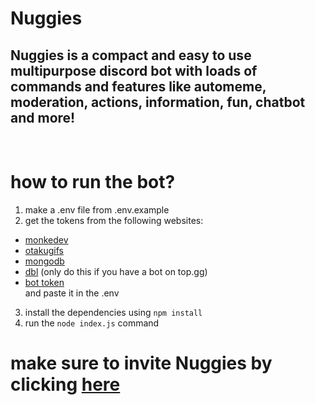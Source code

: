 # Nuggies
## Nuggies is a compact and easy to use multipurpose discord bot with loads of commands and features like automeme, moderation, actions, information, fun, chatbot and more!
<br/>

# how to run the bot?


1. make a .env file from .env.example
2. get the tokens from the following websites:
- [monkedev](https://monkedev.com/api)
- [otakugifs](https://otakugifs.xyz)
- [mongodb](https://www.mongodb.com/)
- [dbl](https://top.gg) (only do this if you have a bot on top.gg)
- [bot token](https://discord.com/developers/applications) <br>
and paste it in the .env
3. install the dependencies using `npm install`
4. run the `node index.js` command

# make sure to invite Nuggies by clicking [here](https://top.gg/bot/779741162465525790/invite)
